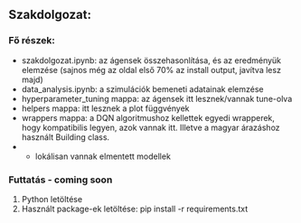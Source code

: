 ## Szakdolgozat:

### Fő részek:
* szakdolgozat.ipynb: az ágensek összehasonlítása, és az eredményük elemzése (sajnos még az oldal első 70% az install output, javítva lesz majd)
* data_analysis.ipynb: a szimulációk bemeneti adatainak elemzése
* hyperparameter_tuning mappa: az ágensek itt lesznek/vannak tune-olva
* helpers mappa: itt lesznek a plot függvények
* wrappers mappa: a DQN algoritmushoz kellettek egyedi wrapperek, hogy kompatibilis legyen, azok vannak itt. Illetve a magyar árazáshoz használt Building class.
* + lokálisan vannak elmentett modellek
 
### Futtatás - coming soon
1. Python letöltése
2. Használt package-ek letöltése: pip install -r requirements.txt
